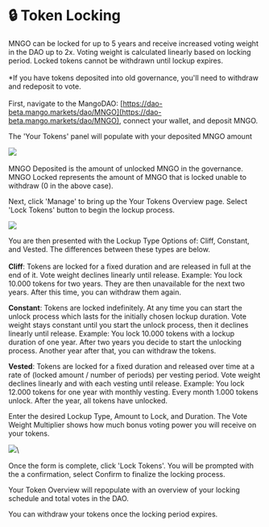 # 🔒 Token Locking

MNGO can be locked for up to 5 years and receive increased voting weight in the DAO up to 2x. Voting weight is calculated linearly based on locking period. Locked tokens cannot be withdrawn until lockup expires.\
\
\*If you have tokens deposited into old governance, you'll need to withdraw and redeposit to vote.\
\
First, navigate to the MangoDAO: [https://dao-beta.mango.markets/dao/MNGO](https://dao-beta.mango.markets/dao/MNGO), connect your wallet, and deposit MNGO.

The 'Your Tokens' panel will populate with your deposited MNGO amount

![](<../.gitbook/assets/Screen Shot 2022-03-02 at 4.50.04 PM.png>)\
\
MNGO Deposited is the amount of unlocked MNGO in the governance. MNGO Locked represents the amount of MNGO that is locked unable to withdraw (0 in the above case).

Next, click 'Manage' to bring up the Your Tokens Overview page. Select 'Lock Tokens' button to begin the lockup process.

![](<../.gitbook/assets/Screen Shot 2022-03-02 at 4.53.17 PM.png>)

You are then presented with the Lockup Type Options of: Cliff, Constant, and Vested. The differences between these types are below.\
\
**Cliff**: Tokens are locked for a fixed duration and are released in full at the end of it. Vote weight declines linearly until release. Example: You lock 10.000 tokens for two years. They are then unavailable for the next two years. After this time, you can withdraw them again.

**Constant**: Tokens are locked indefinitely. At any time you can start the unlock process which lasts for the initially chosen lockup duration. Vote weight stays constant until you start the unlock process, then it declines linearly until release. Example: You lock 10.000 tokens with a lockup duration of one year. After two years you decide to start the unlocking process. Another year after that, you can withdraw the tokens.

**Vested**: Tokens are locked for a fixed duration and released over time at a rate of (locked amount / number of periods) per vesting period. Vote weight declines linearly and with each vesting until release. Example: You lock 12.000 tokens for one year with monthly vesting. Every month 1.000 tokens unlock. After the year, all tokens have unlocked.

Enter the desired Lockup Type, Amount to Lock, and Duration. The Vote Weight Multiplier shows how much bonus voting power you will receive on your tokens.

![](<../.gitbook/assets/Screen Shot 2022-03-02 at 5.00.43 PM.png>)\


Once the form is complete, click 'Lock Tokens'. You will be prompted with the a confirmation, select Confirm to finalize the locking process.

Your Token Overview will repopulate with an overview of your locking schedule and total votes in the DAO.

You can withdraw your tokens once the locking period expires.

